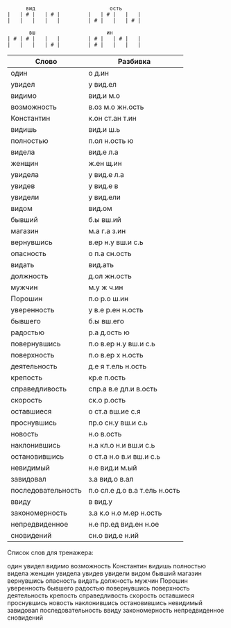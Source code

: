 ```

      вид                        ость
|   | # |   | # |         |   | # |   |   |
|   |   |   |   |         | # |   |   | # |

       вш                       ин
| # | # |   |   |         | # |   | # |   |
|   |   |   | # |         | # |   |   |   |

```

| Слово | Разбивка |
| --- | --- |
| один | о д.ин | 
| увидел | у вид.ел | 
| видимо | вид.и м.о | 
| возможность | в.оз м.о жн.ость | 
| Константин | к.он ст.ан т.ин | 
| видишь | вид.и ш.ь | 
| полностью | п.ол н.ость ю | 
| видела | вид.е л.а | 
| женщин | ж.ен щ.ин | 
| увидела | у вид.е л.а | 
| увидев | у вид.е в | 
| увидели | у вид.ели | 
| видом | вид.ом | 
| бывший | б.ы вш.ий | 
| магазин | м.а г.а з.ин | 
| вернувшись | в.ер н.у вш.и с.ь | 
| опасность | о п.а сн.ость | 
| видать | вид.ать | 
| должность | д.ол жн.ость | 
| мужчин | м.у ж ч.ин | 
| Порошин | п.о р.о ш.ин | 
| уверенность | у в.е р.ен н.ость | 
| бывшего | б.ы вш.его | 
| радостью | р.а д.ость ю | 
| повернувшись | п.о в.ер н.у вш.и с.ь | 
| поверхность | п.о в.ер х н.ость | 
| деятельность | д.е я т.ель н.ость | 
| крепость | кр.е п.ость | 
| справедливость | спр.а в.е дл.и в.ость | 
| скорость | ск.о р.ость | 
| оставшиеся | о ст.а вш.ие с.я | 
| проснувшись | пр.о сн.у вш.и с.ь | 
| новость | н.о в.ость | 
| наклонившись | н.а кл.о н.и вш.и с.ь | 
| остановившись | о ст.а н.о в.и вш.и с.ь | 
| невидимый | н.е вид.и м.ый | 
| завидовал | з.а вид.о в.ал | 
| последовательность | п.о сл.е д.о в.а т.ель н.ость | 
| ввиду | в вид.у | 
| закономерность | з.а к.о н.о м.ер н.ость | 
| непредвиденное | н.е пр.ед вид.ен н.ое | 
| сновидений | сн.о вид.е н.ий | 

Список слов для тренажера:

один увидел видимо возможность Константин видишь полностью видела женщин увидела увидев увидели видом бывший магазин вернувшись опасность видать должность мужчин Порошин уверенность бывшего радостью повернувшись поверхность деятельность крепость справедливость скорость оставшиеся проснувшись новость наклонившись остановившись невидимый завидовал последовательность ввиду закономерность непредвиденное сновидений
